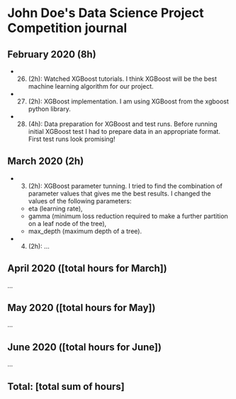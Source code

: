# John Doe's Data Science Project Competition journal

## February 2020 (8h)

* 26. (2h): Watched XGBoost tutorials. I think XGBoost will be the best machine learning algorithm for our project.
* 27. (2h): XGBoost implementation. I am using XGBoost from the xgboost python library.
* 28. (4h): Data preparation for XGBoost and test runs. Before running initial XGBoost test I had to prepare data in an appropriate format. First test runs look promising!

## March 2020 (2h)

* 3. (2h): XGBoost parameter tunning. I tried to find the combination of parameter values that gives me the best results. I changed the values of the following parameters:

  * eta (learning rate),
  * gamma (minimum loss reduction required to make a further partition on a leaf node of the tree),
  * max_depth (maximum depth of a tree).

* 4. (2h): ...

## April 2020 ([total hours for March])

...

## May 2020 ([total hours for May])

...

## June 2020 ([total hours for June])

...

## Total: [total sum of hours]
